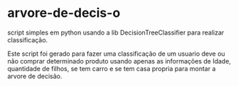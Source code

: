 # arvore-de-decis-o
script simples em python usando a lib DecisionTreeClassifier para realizar classificação. 


Este script foi gerado para fazer uma classificação de um usuario deve ou não comprar determinado produto usando apenas as informações de Idade, quantidade de filhos, se tem carro e se tem casa propria para montar a arvore de decisão.
